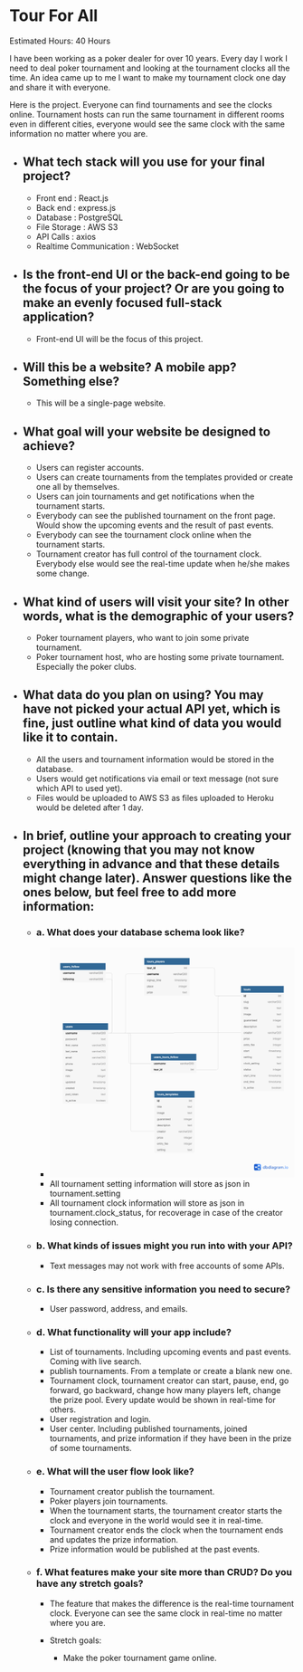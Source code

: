 #  **Tour For All**

Estimated Hours: 40 Hours

I have been working as a poker dealer for over 10 years. Every day I work I need to deal poker tournament and looking at the tournament clocks all the time. An idea came up to me I want to make my tournament clock one day and share it with everyone. 

Here is the project. Everyone can find tournaments and see the clocks online. Tournament hosts can run the same tournament in different rooms even in different cities, everyone would see the same clock with the same information no matter where you are. 

- ##  What tech stack will you use for your final project? 
  - Front end : React.js
  - Back end : express.js
  - Database : PostgreSQL
  - File Storage : AWS S3
  - API Calls : axios
  - Realtime Communication : WebSocket

- ## Is the front-end UI or the back-end going to be the focus of your project? Or are you going to make an evenly focused full-stack application?

  - Front-end UI will be the focus of this project.

- ## Will this be a website? A mobile app? Something else?

  - This will be a single-page website.

- ## What goal will your website be designed to achieve?

  - Users can register accounts.
  - Users can create tournaments from the templates provided or create one all by themselves.
  - Users can join tournaments and get notifications when the tournament starts.
  - Everybody can see the published tournament on the front page. Would show the upcoming events and the result of past events.
  - Everybody can see the tournament clock online when the tournament starts.
  - Tournament creator has full control of the tournament clock. Everybody else would see the real-time update when he/she makes some change.

- ## What kind of users will visit your site? In other words, what is the demographic of your users?

  - Poker tournament players, who want to join some private tournament.
  - Poker tournament host, who are hosting some private tournament. Especially the poker clubs.

- ## What data do you plan on using? You may have not picked your actual API yet, which is fine, just outline what kind of data you would like it to contain.
   
  - All the users and tournament information would be stored in the database.
  - Users would get notifications via email or text message (not sure which API to used yet).
  - Files would be uploaded to AWS S3 as files uploaded to Heroku would be deleted after 1 day.

- ## In brief, outline your approach to creating your project (knowing that you may not know everything in advance and that these details might change later). Answer questions like the ones below, but feel free to add more information:

  - ### a. What does your database schema look like?
    - ![Database schema](dataschema.png)
    - All tournament setting information will store as json in tournament.setting
    - All tournament clock information will store as json in tournament.clock_status, for recoverage in case of the creator losing connection.

  - ### b. What kinds of issues might you run into with your API?
    - Text messages may not work with free accounts of some APIs.

  - ### c. Is there any sensitive information you need to secure?
    - User password, address, and emails.


  - ### d. What functionality will your app include?
    - List of tournaments. Including upcoming events and past events. Coming with live search.
    - publish tournaments. From a template or create a blank new one.
    - Tournament clock, tournament creator can start, pause, end, go forward, go backward, change how many players left, change the prize pool. Every update would be shown in real-time for others.
    - User registration and login.
    - User center. Including published tournaments, joined tournaments, and prize information if they have been in the prize of some tournaments.
  - ### e. What will the user flow look like?
    - Tournament creator publish the tournament.
    - Poker players join tournaments.
    - When the tournament starts, the tournament creator starts the clock and everyone in the world would see it in real-time. 
    - Tournament creator ends the clock when the tournament ends and updates the prize information.
    - Prize information would be published at the past events.

  - ### f. What features make your site more than CRUD? Do you have any stretch goals?
    - The feature that makes the difference is the real-time tournament clock. Everyone can see the same clock in real-time no matter where you are.

    - Stretch goals:

      - Make the poker tournament game online.